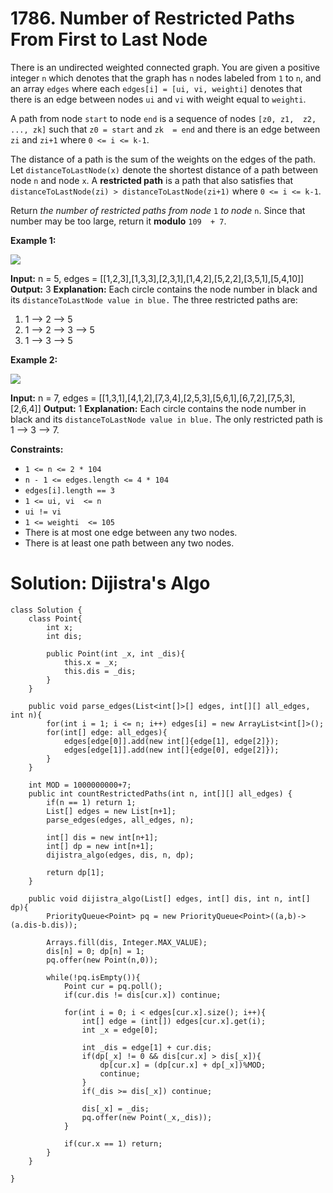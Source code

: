 # 1786. Number of Restricted Paths From First to Last Node
There is an undirected weighted connected graph. You are given a positive integer  `n`  which denotes that the graph has  `n`  nodes labeled from  `1`  to  `n`, and an array  `edges`  where each  `edges[i] = [ui, vi, weighti]`  denotes that there is an edge between nodes  `ui`  and  `vi`  with weight equal to  `weighti`.

A path from node  `start`  to node  `end`  is a sequence of nodes  `[z0, z1,  z2, ..., zk]`  such that  `z0 = start`  and  `zk  = end`  and there is an edge between  `zi`  and  `zi+1`  where  `0 <= i <= k-1`.

The distance of a path is the sum of the weights on the edges of the path. Let  `distanceToLastNode(x)`  denote the shortest distance of a path between node  `n`  and node  `x`. A  **restricted path**  is a path that also satisfies that  `distanceToLastNode(zi) > distanceToLastNode(zi+1)`  where  `0 <= i <= k-1`.

Return  _the number of restricted paths from node_  `1`  _to node_  `n`. Since that number may be too large, return it  **modulo**  `109  + 7`.

**Example 1:**

![](https://assets.leetcode.com/uploads/2021/02/17/restricted_paths_ex1.png)

**Input:** n = 5, edges = [[1,2,3],[1,3,3],[2,3,1],[1,4,2],[5,2,2],[3,5,1],[5,4,10]]
**Output:** 3
**Explanation:** Each circle contains the node number in black and its `distanceToLastNode value in blue.` The three restricted paths are:
1) 1 --> 2 --> 5
2) 1 --> 2 --> 3 --> 5
3) 1 --> 3 --> 5

**Example 2:**

![](https://assets.leetcode.com/uploads/2021/02/17/restricted_paths_ex22.png)

**Input:** n = 7, edges = [[1,3,1],[4,1,2],[7,3,4],[2,5,3],[5,6,1],[6,7,2],[7,5,3],[2,6,4]]
**Output:** 1
**Explanation:** Each circle contains the node number in black and its `distanceToLastNode value in blue.` The only restricted path is 1 --> 3 --> 7.

**Constraints:**

-   `1 <= n <= 2 * 104`
-   `n - 1 <= edges.length <= 4 * 104`
-   `edges[i].length == 3`
-   `1 <= ui, vi  <= n`
-   `ui != vi`
-   `1 <= weighti  <= 105`
-   There is at most one edge between any two nodes.
-   There is at least one path between any two nodes.

# Solution: Dijistra's Algo
```
class Solution {
    class Point{
        int x;
        int dis;
        
        public Point(int _x, int _dis){
            this.x = _x;
            this.dis = _dis;
        }
    }
    
    public void parse_edges(List<int[]>[] edges, int[][] all_edges, int n){
        for(int i = 1; i <= n; i++) edges[i] = new ArrayList<int[]>();
        for(int[] edge: all_edges){
            edges[edge[0]].add(new int[]{edge[1], edge[2]});
            edges[edge[1]].add(new int[]{edge[0], edge[2]});
        }
    }
    
    int MOD = 1000000000+7;
    public int countRestrictedPaths(int n, int[][] all_edges) {
        if(n == 1) return 1;
        List[] edges = new List[n+1];
        parse_edges(edges, all_edges, n);
        
        int[] dis = new int[n+1];
        int[] dp = new int[n+1];
        dijistra_algo(edges, dis, n, dp);
        
        return dp[1];
    }
    
    public void dijistra_algo(List[] edges, int[] dis, int n, int[] dp){
        PriorityQueue<Point> pq = new PriorityQueue<Point>((a,b)->(a.dis-b.dis));
        
        Arrays.fill(dis, Integer.MAX_VALUE);
        dis[n] = 0; dp[n] = 1; 
        pq.offer(new Point(n,0));
        
        while(!pq.isEmpty()){
            Point cur = pq.poll();
            if(cur.dis != dis[cur.x]) continue;
            
            for(int i = 0; i < edges[cur.x].size(); i++){
                int[] edge = (int[]) edges[cur.x].get(i);
                int _x = edge[0];
                
                int _dis = edge[1] + cur.dis;
                if(dp[_x] != 0 && dis[cur.x] > dis[_x]){
                    dp[cur.x] = (dp[cur.x] + dp[_x])%MOD;
                    continue;
                }
                if(_dis >= dis[_x]) continue;
                
                dis[_x] = _dis;
                pq.offer(new Point(_x,_dis));
            }
            
            if(cur.x == 1) return;
        }
    }
    
}
```
